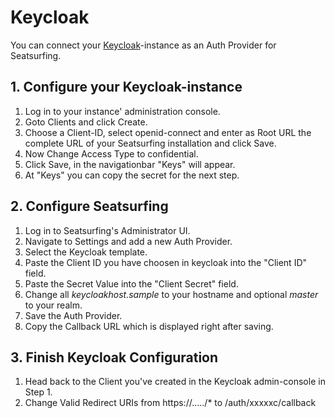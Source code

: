 # Keycloak

You can connect your [Keycloak](https://www.keycloak.org/)-instance as an Auth Provider for Seatsurfing.

## 1. Configure your Keycloak-instance
1. Log in to your instance' administration console.
1. Goto Clients and click Create.
1. Choose a Client-ID, select openid-connect and enter as Root URL the complete URL of your Seatsurfing installation and click Save.
1. Now Change Access Type to confidential.
1. Click Save, in the navigationbar "Keys" will appear.
1. At "Keys" you can copy the secret for the next step.

## 2. Configure Seatsurfing

1. Log in to Seatsurfing's Administrator UI.
1. Navigate to Settings and add a new Auth Provider.
1. Select the Keycloak template.
1. Paste the Client ID you have choosen in keycloak into the "Client ID" field.
1. Paste the Secret Value into the "Client Secret" field.
1. Change all _keycloakhost.sample_ to your hostname and optional _master_ to your realm.
1. Save the Auth Provider.
1. Copy the Callback URL which is displayed right after saving.

## 3. Finish Keycloak Configuration

1. Head back to the Client you've created in the Keycloak admin-console in Step 1.
1. Change Valid Redirect URIs from https://...../* to /auth/xxxxxc/callback
